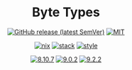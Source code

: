 <div align="center">

# Byte Types

[![GitHub release (latest SemVer)](https://img.shields.io/github/v/release/tbidne/byte-types?include_prereleases&sort=semver)](https://github.com/tbidne/byte-types/releases/)
[![MIT](https://img.shields.io/github/license/tbidne/byte-types?color=blue)](https://opensource.org/licenses/MIT)

[![nix](https://img.shields.io/github/workflow/status/tbidne/byte-types/nix/main?label=%209.2.2&logo=nixos&logoColor=85c5e7&labelColor=2f353c)](https://github.com/tbidne/byte-types/actions/workflows/nix_ci.yaml)
[![stack](https://img.shields.io/github/workflow/status/tbidne/byte-types/stack/main?label=stack%2019.4&logoColor=white&labelColor=2f353c)](https://github.com/tbidne/byte-types/actions/workflows/stack_ci.yaml)
[![style](https://img.shields.io/github/workflow/status/tbidne/byte-types/style/main?label=style&logoColor=white&labelColor=2f353c)](https://github.com/tbidne/byte-types/actions/workflows/style_ci.yaml)

[![8.10.7](https://img.shields.io/github/workflow/status/tbidne/byte-types/8.10.7/main?label=8.10.7&logo=haskell&logoColor=904d8c&labelColor=2f353c)](https://github.com/tbidne/byte-types/actions/workflows/ghc_8-10.yaml)
[![9.0.2](https://img.shields.io/github/workflow/status/tbidne/byte-types/9.0.2/main?label=9.0.2&logo=haskell&logoColor=904d8c&labelColor=2f353c)](https://github.com/tbidne/byte-types/actions/workflows/ghc_9-0.yaml)
[![9.2.2](https://img.shields.io/github/workflow/status/tbidne/byte-types/9.2.2/main?label=9.2.2&logo=haskell&logoColor=904d8c&labelColor=2f353c)](https://github.com/tbidne/byte-types/actions/workflows/ghc_9-2.yaml)

</div>
